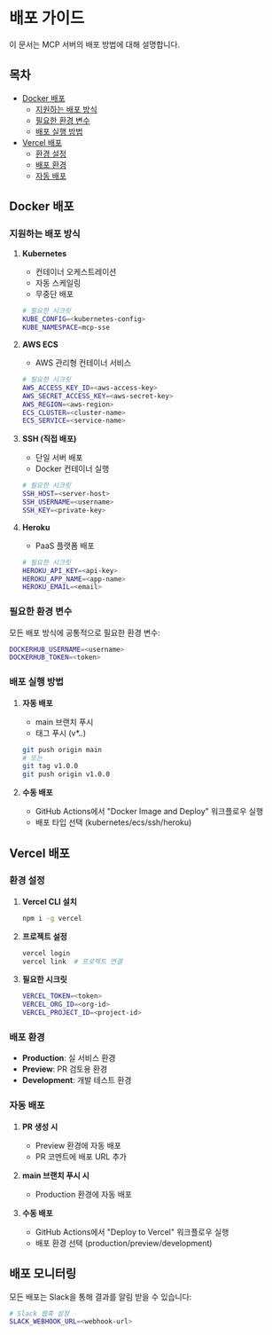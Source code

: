 # 배포 가이드

이 문서는 MCP 서버의 배포 방법에 대해 설명합니다.

## 목차

- [Docker 배포](#docker-배포)
  - [지원하는 배포 방식](#지원하는-배포-방식)
  - [필요한 환경 변수](#필요한-환경-변수)
  - [배포 실행 방법](#배포-실행-방법)
- [Vercel 배포](#vercel-배포)
  - [환경 설정](#환경-설정)
  - [배포 환경](#배포-환경)
  - [자동 배포](#자동-배포)

## Docker 배포

### 지원하는 배포 방식

1. **Kubernetes**
   - 컨테이너 오케스트레이션
   - 자동 스케일링
   - 무중단 배포
   ```bash
   # 필요한 시크릿
   KUBE_CONFIG=<kubernetes-config>
   KUBE_NAMESPACE=mcp-sse
   ```

2. **AWS ECS**
   - AWS 관리형 컨테이너 서비스
   ```bash
   # 필요한 시크릿
   AWS_ACCESS_KEY_ID=<aws-access-key>
   AWS_SECRET_ACCESS_KEY=<aws-secret-key>
   AWS_REGION=<aws-region>
   ECS_CLUSTER=<cluster-name>
   ECS_SERVICE=<service-name>
   ```

3. **SSH (직접 배포)**
   - 단일 서버 배포
   - Docker 컨테이너 실행
   ```bash
   # 필요한 시크릿
   SSH_HOST=<server-host>
   SSH_USERNAME=<username>
   SSH_KEY=<private-key>
   ```

4. **Heroku**
   - PaaS 플랫폼 배포
   ```bash
   # 필요한 시크릿
   HEROKU_API_KEY=<api-key>
   HEROKU_APP_NAME=<app-name>
   HEROKU_EMAIL=<email>
   ```

### 필요한 환경 변수

모든 배포 방식에 공통적으로 필요한 환경 변수:
```bash
DOCKERHUB_USERNAME=<username>
DOCKERHUB_TOKEN=<token>
```

### 배포 실행 방법

1. **자동 배포**
   - main 브랜치 푸시
   - 태그 푸시 (v*.*.*)
   ```bash
   git push origin main
   # 또는
   git tag v1.0.0
   git push origin v1.0.0
   ```

2. **수동 배포**
   - GitHub Actions에서 "Docker Image and Deploy" 워크플로우 실행
   - 배포 타입 선택 (kubernetes/ecs/ssh/heroku)

## Vercel 배포

### 환경 설정

1. **Vercel CLI 설치**
   ```bash
   npm i -g vercel
   ```

2. **프로젝트 설정**
   ```bash
   vercel login
   vercel link  # 프로젝트 연결
   ```

3. **필요한 시크릿**
   ```bash
   VERCEL_TOKEN=<token>
   VERCEL_ORG_ID=<org-id>
   VERCEL_PROJECT_ID=<project-id>
   ```

### 배포 환경

- **Production**: 실 서비스 환경
- **Preview**: PR 검토용 환경
- **Development**: 개발 테스트 환경

### 자동 배포

1. **PR 생성 시**
   - Preview 환경에 자동 배포
   - PR 코멘트에 배포 URL 추가

2. **main 브랜치 푸시 시**
   - Production 환경에 자동 배포

3. **수동 배포**
   - GitHub Actions에서 "Deploy to Vercel" 워크플로우 실행
   - 배포 환경 선택 (production/preview/development)

## 배포 모니터링

모든 배포는 Slack을 통해 결과를 알림 받을 수 있습니다:
```bash
# Slack 웹훅 설정
SLACK_WEBHOOK_URL=<webhook-url>
``` 